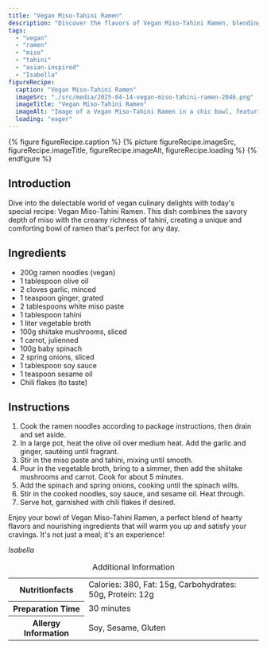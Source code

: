 ```yaml
---
title: "Vegan Miso-Tahini Ramen"
description: "Discover the flavors of Vegan Miso-Tahini Ramen, blending the savory taste of miso with creamy tahini in a comforting noodle dish."
tags:
  - "vegan"
  - "ramen"
  - "miso"
  - "tahini"
  - "asian-inspired"
  - "Isabella"
figureRecipe: 
  caption: "Vegan Miso-Tahini Ramen"
  imageSrc: "./src/media/2025-04-14-vegan-miso-tahini-ramen-2046.png"
  imageTitle: "Vegan Miso-Tahini Ramen"
  imageAlt: "Image of a Vegan Miso-Tahini Ramen in a chic bowl, featuring shiitake mushrooms, carrots, spinach, and spring onions, with chili flakes, under soft light."
  loading: "eager"
---
```


{% figure figureRecipe.caption %}
{% picture figureRecipe.imageSrc, figureRecipe.imageTitle, figureRecipe.imageAlt, figureRecipe.loading %}
{% endfigure %}

## Introduction

Dive into the delectable world of vegan culinary delights with today's special recipe: Vegan Miso-Tahini Ramen. This dish combines the savory depth of miso with the creamy richness of tahini, creating a unique and comforting bowl of ramen that's perfect for any day.

## Ingredients

- 200g ramen noodles (vegan)
- 1 tablespoon olive oil
- 2 cloves garlic, minced
- 1 teaspoon ginger, grated
- 2 tablespoons white miso paste
- 1 tablespoon tahini
- 1 liter vegetable broth
- 100g shiitake mushrooms, sliced
- 1 carrot, julienned
- 100g baby spinach
- 2 spring onions, sliced
- 1 tablespoon soy sauce
- 1 teaspoon sesame oil
- Chili flakes (to taste)

## Instructions

1. Cook the ramen noodles according to package instructions, then drain and set aside.
2. In a large pot, heat the olive oil over medium heat. Add the garlic and ginger, sautéing until fragrant.
3. Stir in the miso paste and tahini, mixing until smooth.
4. Pour in the vegetable broth, bring to a simmer, then add the shiitake mushrooms and carrot. Cook for about 5 minutes.
5. Add the spinach and spring onions, cooking until the spinach wilts.
6. Stir in the cooked noodles, soy sauce, and sesame oil. Heat through.
7. Serve hot, garnished with chili flakes if desired.

Enjoy your bowl of Vegan Miso-Tahini Ramen, a perfect blend of hearty flavors and nourishing ingredients that will warm you up and satisfy your cravings. It's not just a meal; it's an experience!

*Isabella*

<table><caption class='sr-only'>Additional Information</caption><tr><th>Nutritionfacts</th><td>Calories: 380, Fat: 15g, Carbohydrates: 50g, Protein: 12g&nbsp;</td></tr><tr><th>Preparation Time</th><td>30 minutes&nbsp;</td></tr><tr><th>Allergy Information</th><td>Soy, Sesame, Gluten&nbsp;</td></tr></table>

